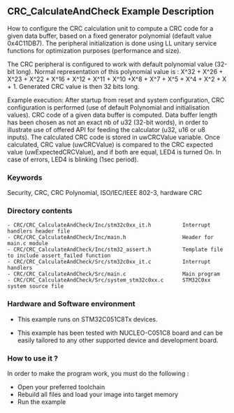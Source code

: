 ## <b>CRC_CalculateAndCheck Example Description</b>

How to configure the CRC calculation unit to compute a CRC code for a given data
buffer, based on a fixed generator polynomial (default value 0x4C11DB7). The
peripheral initialization is done using LL unitary service functions for
optimization purposes (performance and size).

The CRC peripheral is configured to work with default polynomial value (32-bit long).
Normal representation of this polynomial value is :
 X^32 + X^26 + X^23 + X^22 + X^16 + X^12 + X^11 + X^10 +X^8 + X^7 + X^5 + X^4 + X^2 + X + 1.
Generated CRC value is then 32 bits long.

Example execution:
After startup from reset and system configuration, CRC configuration is performed (use of default Polynomial and initialisation values).
CRC code of a given data buffer is computed.
Data buffer length has been chosen as not an exact nb of u32 (32-bit words), in order to illustrate
use of offered API for feeding the calculator (u32, u16 or u8 inputs).
The calculated CRC code is stored in uwCRCValue variable.
Once calculated, CRC value (uwCRCValue) is compared to the CRC expected value (uwExpectedCRCValue),
and if both are equal, LED4 is turned On.
In case of errors, LED4 is blinking (1sec period).

### <b>Keywords</b>

Security, CRC, CRC Polynomial, ISO/IEC/IEEE 802-3, hardware CRC

### <b>Directory contents</b>

    - CRC/CRC_CalculateAndCheck/Inc/stm32c0xx_it.h          Interrupt handlers header file
    - CRC/CRC_CalculateAndCheck/Inc/main.h                  Header for main.c module
    - CRC/CRC_CalculateAndCheck/Inc/stm32_assert.h          Template file to include assert_failed function
    - CRC/CRC_CalculateAndCheck/Src/stm32c0xx_it.c          Interrupt handlers
    - CRC/CRC_CalculateAndCheck/Src/main.c                  Main program
    - CRC/CRC_CalculateAndCheck/Src/system_stm32c0xx.c      STM32C0xx system source file


### <b>Hardware and Software environment</b> 

  - This example runs on STM32C051C8Tx devices.

  - This example has been tested with NUCLEO-C051C8 board and can be
    easily tailored to any other supported device and development board.

### <b>How to use it ?</b> 

In order to make the program work, you must do the following :

 - Open your preferred toolchain
 - Rebuild all files and load your image into target memory
 - Run the example
